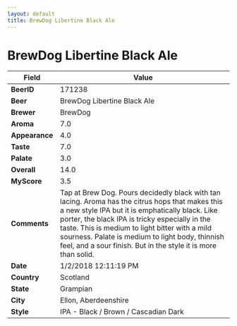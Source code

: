 ```yaml
---
layout: default
title: BrewDog Libertine Black Ale
---
```


# BrewDog Libertine Black Ale

| Field         | Value     |
|---------------|-----------|
| **BeerID** | 171238 |
| **Beer** | BrewDog Libertine Black Ale |
| **Brewer** | BrewDog |
| **Aroma** | 7.0 |
| **Appearance** | 4.0 |
| **Taste** | 7.0 |
| **Palate** | 3.0 |
| **Overall** | 14.0 |
| **MyScore** | 3.5 |
| **Comments** | Tap at Brew Dog. Pours decidedly black with tan lacing. Aroma has the citrus hops that makes this a new style IPA but it is emphatically black. Like porter, the black IPA is tricky especially in the taste. This is medium to light bitter with a mild sourness. Palate is medium to light body, thinnish feel, and a sour finish. But in the style it is more than solid. |
| **Date** | 1/2/2018 12:11:19 PM |
| **Country** | Scotland |
| **State** | Grampian |
| **City** | Ellon, Aberdeenshire |
| **Style** | IPA - Black / Brown / Cascadian Dark |
